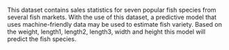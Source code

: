 This dataset contains sales statistics for seven popular fish species from several fish markets. With the use of this dataset, a predictive model that uses machine-friendly data may be used to estimate fish variety.
Based on the weight, length1, length2, length3, width and height this model will predict the fish species.
